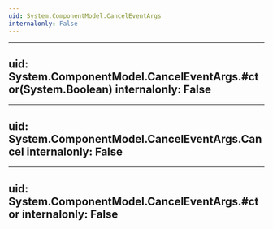 ```yaml
---
uid: System.ComponentModel.CancelEventArgs
internalonly: False
---
```


---
uid: System.ComponentModel.CancelEventArgs.#ctor(System.Boolean)
internalonly: False
---

---
uid: System.ComponentModel.CancelEventArgs.Cancel
internalonly: False
---

---
uid: System.ComponentModel.CancelEventArgs.#ctor
internalonly: False
---
